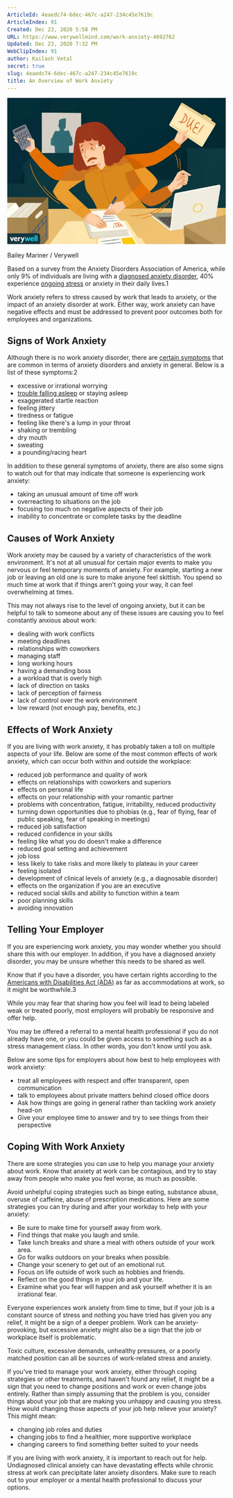 ```yaml
---
ArticleId: 4eaedc74-6dec-467c-a247-234c45e7619c
ArticleIndex: 91
Created: Dec 23, 2020 5:58 PM
URL: https://www.verywellmind.com/work-anxiety-4692762
Updated: Dec 23, 2020 7:32 PM
WebClipIndex: 91
author: Kailash Vetal
secret: true
slug: 4eaedc74-6dec-467c-a247-234c45e7619c
title: An Overview of Work Anxiety
---
```

![91%20522be8d855bf44488fdda70b9bfd21d2/work-anxiety-4692762_final-99b80060dfb74d008fa7acd473311683.png](91%20522be8d855bf44488fdda70b9bfd21d2/work-anxiety-4692762_final-99b80060dfb74d008fa7acd473311683.png)

Bailey Mariner / Verywell

Based on a survey from the Anxiety Disorders Association of America, while only 9% of individuals are living with a [diagnosed anxiety disorder](https://www.verywellmind.com/dsm-5-criteria-for-generalized-anxiety-disorder-1393147), 40% experience [ongoing stress](https://www.verywellmind.com/stress-and-health-3145086) or anxiety in their daily lives.1

Work anxiety refers to stress caused by work that leads to anxiety, or the impact of an anxiety disorder at work. Either way, work anxiety can have negative effects and must be addressed to prevent poor outcomes both for employees and organizations.

## Signs of Work Anxiety

Although there is no work anxiety disorder, there are [certain symptoms](https://www.verywellmind.com/social-anxiety-disorder-symptoms-and-diagnosis-4157219) that are common in terms of anxiety disorders and anxiety in general. Below is a list of these symptoms:2

- excessive or irrational worrying
- [trouble falling asleep](https://www.verywellmind.com/ways-to-manage-evening-anxiety-3959208) or staying asleep
- exaggerated startle reaction
- feeling jittery
- tiredness or fatigue
- feeling like there's a lump in your throat
- shaking or trembling
- dry mouth
- sweating
- a pounding/racing heart

In addition to these general symptoms of anxiety, there are also some signs to watch out for that may indicate that someone is experiencing work anxiety:

- taking an unusual amount of time off work
- overreacting to situations on the job
- focusing too much on negative aspects of their job
- inability to concentrate or complete tasks by the deadline

## Causes of Work Anxiety

Work anxiety may be caused by a variety of characteristics of the work environment. It's not at all unusual for certain major events to make you nervous or feel temporary moments of anxiety. For example, starting a new job or leaving an old one is sure to make anyone feel skittish. You spend so much time at work that if things aren't going your way, it can feel overwhelming at times.

This may not always rise to the level of ongoing anxiety, but it can be helpful to talk to someone about any of these issues are causing you to feel constantly anxious about work:

- dealing with work conflicts
- meeting deadlines
- relationships with coworkers
- managing staff
- long working hours
- having a demanding boss
- a workload that is overly high
- lack of direction on tasks
- lack of perception of fairness
- lack of control over the work environment
- low reward (not enough pay, benefits, etc.)

## Effects of Work Anxiety

If you are living with work anxiety, it has probably taken a toll on multiple aspects of your life. Below are some of the most common effects of work anxiety, which can occur both within and outside the workplace:

- reduced job performance and quality of work
- effects on relationships with coworkers and superiors
- effects on personal life
- effects on your relationship with your romantic partner
- problems with concentration, fatigue, irritability, reduced productivity
- turning down opportunities due to phobias (e.g., fear of flying, fear of public speaking, fear of speaking in meetings)
- reduced job satisfaction
- reduced confidence in your skills
- feeling like what you do doesn't make a difference
- reduced goal setting and achievement
- job loss
- less likely to take risks and more likely to plateau in your career
- feeling isolated
- development of clinical levels of anxiety (e.g., a diagnosable disorder)
- effects on the organization if you are an executive
- reduced social skills and ability to function within a team
- poor planning skills
- avoiding innovation

## Telling Your Employer

If you are experiencing work anxiety, you may wonder whether you should share this with our employer. In addition, if you have a diagnosed anxiety disorder, you may be unsure whether this needs to be shared as well.

Know that if you have a disorder, you have certain rights according to the [Americans with Disabilities Act (ADA)](https://www.verywellmind.com/tips-for-telling-your-employer-that-you-have-sad-3024811) as far as accommodations at work, so it might be worthwhile.3

While you may fear that sharing how you feel will lead to being labeled weak or treated poorly, most employers will probably be responsive and offer help.

You may be offered a referral to a mental health professional if you do not already have one, or you could be given access to something such as a stress management class. In other words, you don't know until you ask.

Below are some tips for employers about how best to help employees with work anxiety:

- treat all employees with respect and offer transparent, open communication
- talk to employees about private matters behind closed office doors
- Ask how things are going in general rather than tackling work anxiety head-on
- Give your employee time to answer and try to see things from their perspective

## Coping With Work Anxiety

There are some strategies you can use to help you manage your anxiety about work. Know that anxiety at work can be contagious, and try to stay away from people who make you feel worse, as much as possible.

Avoid unhelpful coping strategies such as binge eating, substance abuse, overuse of caffeine, abuse of prescription medications. Here are some strategies you can try during and after your workday to help with your anxiety:

- Be sure to make time for yourself away from work.
- Find things that make you laugh and smile.
- Take lunch breaks and share a meal with others outside of your work area.
- Go for walks outdoors on your breaks when possible.
- Change your scenery to get out of an emotional rut.
- Focus on life outside of work such as hobbies and friends.
- Reflect on the good things in your job and your life.
- Examine what you fear will happen and ask yourself whether it is an irrational fear.

Everyone experiences work anxiety from time to time, but if your job is a constant source of stress and nothing you have tried has given you any relief, it might be a sign of a deeper problem. Work can be anxiety-provoking, but excessive anxiety might also be a sign that the job or workplace itself is problematic.

Toxic culture, excessive demands, unhealthy pressures, or a poorly matched position can all be sources of work-related stress and anxiety.

If you've tried to manage your work anxiety, either through coping strategies or other treatments, and haven't found any relief, it might be a sign that you need to change positions and work or even change jobs entirely. Rather than simply assuming that the problem is you, consider things about your job that are making you unhappy and causing you stress. How would changing those aspects of your job help relieve your anxiety? This might mean:

- changing job roles and duties
- changing jobs to find a healthier, more supportive workplace
- changing careers to find something better suited to your needs

If you are living with work anxiety, it is important to reach out for help. Undiagnosed clinical anxiety can have devastating effects while chronic stress at work can precipitate later anxiety disorders. Make sure to reach out to your employer or a mental health professional to discuss your options.
